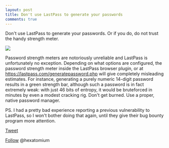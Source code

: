 ```yaml
---
layout: post
title: Don't use LastPass to generate your passwords 
comments: true
---
```

 
 Don't use LastPass to generate your passwords. Or if you do, do not trust the handy strength meter.
 
 <img src=http://trustprobe.com/images/lpgen.png>
 
 Password strength meters are notoriously unreliable and LastPass is unfortunately no exception.
 Depending on what options are configured, the password strength meter inside the LastPass browser plugin, or at https://lastpass.com/generatepassword.php will give completely misleading estimates. For instance, generating a purely numeric 14-digit password results in a green strength bar, although such a password is in fact extremely weak: with just 46 bits of entropy, it would be bruteforced in minutes by even a modest cracking rig. 
 Don't get burned. Use a proper, native password manager.
 
 PS. I had a pretty bad experience reporting a previous vulnerability to LastPass, so I won't bother doing that again, until they give their bug bounty program more attention.

<a href="http://twitter.com/share" class="twitter-share-button" 
data-url="http://hexatomium.github.io//2016/09/05/lastpass-password-meter-broken/" data-text="Don't use LastPass to generate your passwords"  data-count="horizontal">Tweet</a>
<script type="text/javascript" src="http://platform.twitter.com/widgets.js"></script>

<A href=https://twitter.com/hexatomium>Follow</A> @hexatomium
